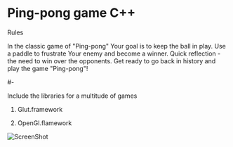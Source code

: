 # Ping-pong game C++ 

   Rules 

In the classic game of "Ping-pong" Your goal is to keep the ball in play. Use a paddle to frustrate Your enemy and become a winner. Quick reflection - the need to win over the opponents. Get ready to go back in history and play the game "Ping-pong"!


#-

   Include the libraries for a multitude of games

1) Glut.framework

2) OpenGl.flamework

![ScreenShot](https://pp.vk.me/c628817/v628817542/30603/9iN9DLOMOUo.jpg)
